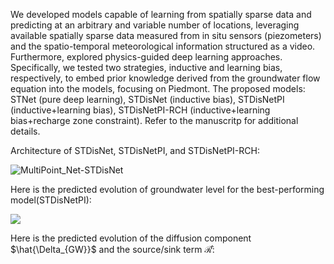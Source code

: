 We developed models capable of learning from spatially sparse data and predicting at an arbitrary and variable number of locations, leveraging available spatially sparse data measured from in situ sensors (piezometers) and the spatio-temporal meteorological information structured as a video.
Furthermore, explored physics-guided deep learning approaches. Specifically, we tested two strategies, inductive and learning bias, respectively, to embed prior knowledge derived from the groundwater flow equation into the models, focusing on Piedmont.
The proposed models: STNet (pure deep learning), STDisNet (inductive bias), STDisNetPI (inductive+learning bias), STDisNetPI-RCH (inductive+learning bias+recharge zone constraint).
Refer to the manuscritp for additional details.

Architecture of STDisNet, STDisNetPI, and STDisNetPI-RCH:

![MultiPoint_Net-STDisNet](https://github.com/user-attachments/assets/8c545100-cd38-4711-bb82-2def27696cd6)

Here is the predicted evolution of groundwater level for the best-performing model(STDisNetPI):

<img src="https://lh3.googleusercontent.com/d/1ruQXoQAd8ZhjnFQAN5VTeoutB2mq4kmz=s500?authuser=0" >

Here is the predicted evolution of the diffusion component $\hat{\Delta_{GW}}$ and the source/sink term $\mathcal{\hat{R}}$:

